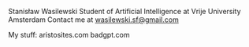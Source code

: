 Stanisław Wasilewski
Student of Artificial Intelligence at Vrije University Amsterdam
Contact me at wasilewski.sf@gmail.com

My stuff:
aristosites.com
badgpt.com

<!---
Stasieniec/Stasieniec is a ✨ special ✨ repository because its `README.md` (this file) appears on your GitHub profile.
You can click the Preview link to take a look at your changes.
--->
